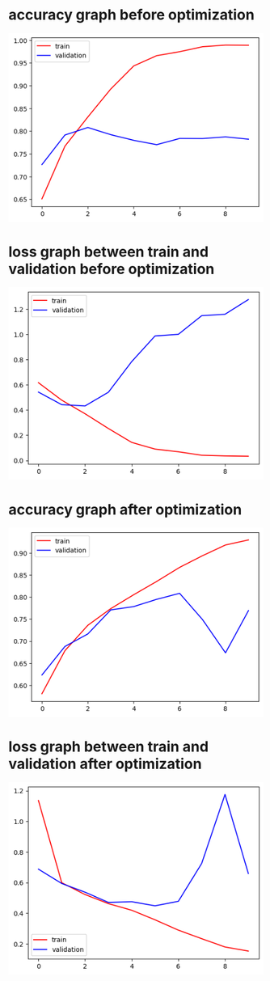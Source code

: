 # accuracy graph before optimization
![accuracy](accuracy_before_opt.png)

# loss graph between train and validation before optimization
![loss](loss_before_opt.png)

# accuracy graph after optimization
![accuracy](accuracy_aft_opt.png)

# loss graph between train and validation after optimization
![loss](loss_aft_opt.png)
